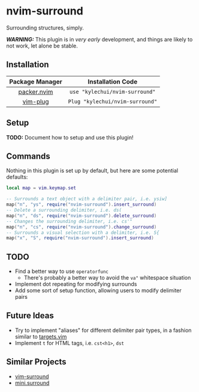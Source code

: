 # nvim-surround

Surrounding structures, simply.

***WARNING:*** This plugin is in *very early* development, and things are likely
to not work, let alone be stable.

## Installation

<table style="text-align:center">
   <thead>
      <tr>
         <th>Package Manager</th>
         <th>Installation Code</th>
      </tr>
   </thead>
   <tbody>
      <tr>
         <td>
          <a href = "https://github.com/wbthomason/packer.nvim">packer.nvim</a>
         </td>
         <td>
          <code>use "kylechui/nvim-surround"</code>
         </td>
      </tr>
      <tr>
        <td>
          <a href = "https://github.com/junegunn/vim-plug">vim-plug</a>
        </td>
        <td>
          <code>Plug "kylechui/nvim-surround"</code>
        </td>
      </tr>
   </tbody>
</table>

## Setup

**TODO:** Document how to setup and use this plugin!

## Commands

Nothing in this plugin is set up by default, but here are some potential
defaults:

```lua
local map = vim.keymap.set

-- Surrounds a text object with a delimiter pair, i.e. ysiw]
map("n", "ys", require("nvim-surround").insert_surround)
-- Delete a surrounding delimiter, i.e. ds(
map("n", "ds", require("nvim-surround").delete_surround)
-- Changes the surrounding delimiter, i.e. cs'"
map("n", "cs", require("nvim-surround").change_surround)
-- Surrounds a visual selection with a delimiter, i.e. S{
map("x", "S", require("nvim-surround").insert_surround)
```

## TODO

* Find a better way to use `operatorfunc`
  * There's probably a better way to avoid the `va"` whitespace situation
* Implement dot repeating for modifying surrounds
* Add some sort of setup function, allowing users to modify delimiter pairs

## Future Ideas

* Try to implement "aliases" for different delimiter pair types, in a fashion
  similar to [targets.vim](https://github.com/wellle/targets.vim)
* Implement `t` for HTML tags, i.e. `cst<h1>`, `dst`

## Similar Projects

* [vim-surround](https://github.com/tpope/vim-surround)
* [mini.surround](https://github.com/echasnovski/mini.nvim#minisurround)

